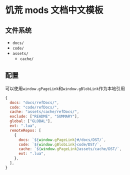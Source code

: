 # 饥荒 mods 文档中文模板

## 文件系统

- `docs/`
- `code/`
- `assets/`
  - `cache/`

## 配置

可以使用`window.gPageLink`和`window.gBlobLink`作为本地引用

```js
{
  docs: "docs/refDocs/",
  code: "code/refDocs/",
  cache: "assets/cache/refDocs/",
  exclude: ["README", "SUMMARY"],
  global: ["GLOBAL"],
  ext: ".lua",
  remoteRepos: [
    {
      docs: `${window.gPageLink}#/docs/DST/`,
      code: `${window.gBlobLink}code/DST/`,
      cache: `${window.gPageLink}assets/cache/DST/`,
      ext: ".lua",
    },
  ],
}
```
